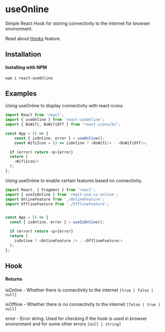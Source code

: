 # useOnline

Simple React Hook for storing connectivity to the internet for browser environment.

Read about [Hooks](https://reactjs.org/docs/hooks-intro.html) feature.

## Installation

#### Installing with NPM 

```
npm i react-useOnline 
```
## Examples

Using useOnline to display connectivity with react-icons. 

```javascript
import React from 'react';
import { useOnline } from 'react-useOnline';
import { BsWifi, BsWifiOff } from "react-icons/bs";

const App = () => {
    const { isOnline, error } = useOnline();
    const WifiIcon = () => isOnline ? <BsWifi/> : <BsWifiOff/>;

  if (error) return <p>{error}
  return (
    <WifiIcon/>
  );
};
```

Using useOnline to enable certain features based on connectivity.


```javascript
import React, { Fragment } from 'react';
import { useIsOnline } from 'react-use-is-online';
import OnlineFeature from './OnlineFeature';
import OfflineFeature from './OfflineFeature';


const App = () => {
  const { isOnline, error } = useIsOnline();

  if (error) return <p>{error}
  return (
  	isOnline ? <OnlineFeature /> : <OfflineFeature/>
  );
};
```
## Hook

#### Returns

isOnline - Whether there is connectivity to the internet ```[true | false | null]```

isOffline - Whether there is no connectivity to the internet ```[false | true | null]```

error - Error string. Used for checking if the hook is used in browser environment and for some other errors ```[null | string]```